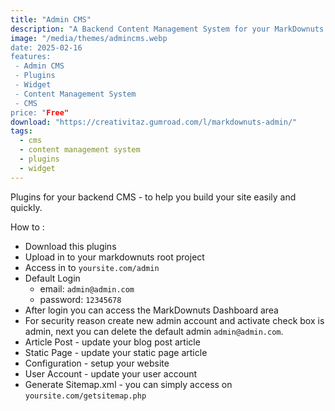 ```yaml
---
title: "Admin CMS"
description: "A Backend Content Management System for your MarkDownuts Projects"
image: "/media/themes/admincms.webp
date: 2025-02-16
features: 
 - Admin CMS
 - Plugins
 - Widget
 - Content Management System
 - CMS
price: "Free"
download: "https://creativitaz.gumroad.com/l/markdownuts-admin/"
tags:
  - cms
  - content management system
  - plugins
  - widget
---
```

Plugins for your backend CMS - to help you build your site easily and quickly.

How to :

+ Download this plugins
+ Upload in to your markdownuts root project
+ Access in to `yoursite.com/admin`
+ Default Login
    - email: `admin@admin.com`
    - password: `12345678`
+ After login you can access the MarkDownuts Dashboard area
+ For security reason create new admin account and activate check box is admin, next you can delete the default admin `admin@admin.com`.
+ Article Post - update your blog post article
+ Static Page - update your static page article
+ Configuration - setup your website
+ User Account - update your user account
+ Generate Sitemap.xml - you can simply access on `yoursite.com/getsitemap.php`

